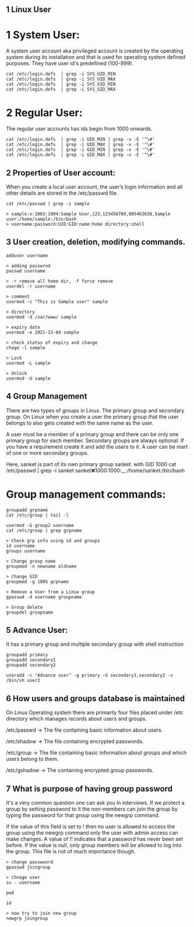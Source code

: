 ## 1 Linux User

# 1 System User:
A system user account aka privileged account is created by the operating system during its installation and that is used for operating system defined purposes. They have user id's predefined (100-999).

```
cat /etc/login.defs  | grep -i SYS_UID_MIN
cat /etc/login.defs  | grep -i SYS_UID_MAX
cat /etc/login.defs  | grep -i SYS_GID_MIN
cat /etc/login.defs  | grep -i SYS_GID_MAX

```

# 2 Regular User: 
The regular user accounts has ids begin from 1000 onwards.

```
cat /etc/login.defs  | grep -i UID_MIN | grep -v -E '^\#'
cat /etc/login.defs  | grep -i UID_MAX | grep -v -E '^\#'
cat /etc/login.defs  | grep -i GID_MIN | grep -v -E '^\#'
cat /etc/login.defs  | grep -i GID_MAX | grep -v -E '^\#'

``` 

## 2 Properties of User account:
When you create a local user account, the user’s login information and all other details are stored in the /etc/passwd file.

```
cat /etc/passwd | grep -i sample

> sample:x:1003:1004:Sample User,123,123456789,805463638,Sample user:/home/sample:/bin/bash
> username:password:UID:GID:name:home directory:shell
```

## 3 User creation, deletion, modifying commands.

```
adduser username

> adding passwrod
passwd username    

> -r remove all home dir, -f force remove
userdel -r username  

> comment
usermod -c "This is Sample user" sample 

> directory
usermod -d /var/www/ sample

> expiry date
usermod -e 2021-12-04 sample

> check status of expiry and change
chage -l sample

> Lock
usermod -L sample

> Unlock
usermod -U sample
```

## 4 Group Management
There are two types of groups in Linux. The primary group and secondary group. On Linux when you create a user the primary group that the user belongs to also gets created with the same name as the user.

A user must be a member of a primary group and there can be only one primary group for each member. Secondary groups are always optional. If you have a requirement create it and add the users to it. A user can be mart of one or more secondary groups.

Here, sanket is part of its own primary group sanket. with GID 1000
cat /etc/passwd | grep -i sanket
sanket:x:1000:1000:,,,:/home/sanket:/bin/bash

# Group management commands:

```
groupadd grpname
cat /etc/group | tail -l

usermod -G group2 username
cat /etc/group | grep grpname

> Check grp info using id and groups
id username
groups username

> Change group name
groupmod -n newname oldname

> Change GID
groupmod -g 1005 grpname

> Remove a User from a Linux group
gpasswd -d username groupname

> Group delete
groupdel groupname
```

## 5 Advance User:
It has a primary group and multiple secondary group with shell instruction

```
groupadd primary
groupadd secondary1
groupadd secondary2

useradd -c "Advance user" -g primary -G secondary1,secondary2 -s /bin/sh user2

```

## 6 How users and groups database is maintained
On Linux Operating system there are primarily four files placed under /etc directory which manages records about users and groups.

/etc/passwd -> The file containing basic information about users.

/etc/shadow -> The file containing encrypted passwords.

/etc/group -> The file containing basic information about groups and which users belong to them.

/etc/gshadow -> The containing encrypted group passwords.


## 7 What is purpose of having group password

It's a very common question one can ask you in interviews. If we protect a group by setting password to it the non-members can join the group by typing the password for that group using the newgrp command.

If the value of this field is set to ! then no user is allowed to access the group using the newgrp command only the user with admin access can make changes. A value of !! indicates that a password has never been set before. If the value is null, only group members will be allowed to log into the group. This file is not of much importance though.

```
> change passwoord
gpasswd joingroup

> Chnage user
su - username

pwd

id

> now try to join new group
newgrp joingroup

```
